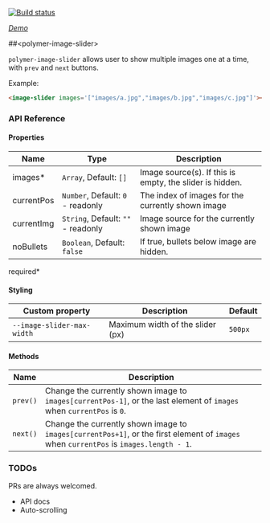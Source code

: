 [![Build status](https://travis-ci.org/philipjkim/polymer-image-slider.svg?branch=master)](https://travis-ci.org/philipjkim/polymer-image-slider)

_[Demo](https://philipjkim.github.io/)_


##&lt;polymer-image-slider&gt;

`polymer-image-slider` allows user to show multiple images one at a time, with `prev` and `next` buttons.

Example:

```html
<image-slider images='["images/a.jpg","images/b.jpg","images/c.jpg"]'></image-slider>
```


### API Reference

#### Properties

| Name | Type | Description |
| --- | --- | --- |
| images* | `Array`, Default: `[]` | Image source(s). If this is empty, the slider is hidden. |
| currentPos | `Number`, Default: `0` - readonly | The index of images for the currently shown image |
| currentImg | `String`, Default: `""` - readonly | Image source for the currently shown image |
| noBullets | `Boolean`, Default: `false` | If true, bullets below image are hidden. |

required*

#### Styling

| Custom property | Description | Default |
| --- | --- | --- |
| `--image-slider-max-width` | Maximum width of the slider (px) | `500px` |

#### Methods

| Name | Description |
| --- | --- |
| `prev()` | Change the currently shown image to `images[currentPos-1]`, or the last element of `images` when `currentPos` is `0`. |
| `next()` | Change the currently shown image to `images[currentPos+1]`, or the first element of `images` when `currentPos` is `images.length - 1`. |


### TODOs

PRs are always welcomed.

- API docs
- Auto-scrolling
